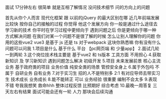面试 17分钟左右
很简单 就是互相了解情况
没问技术细节 问的方向上的问题

首先从你个人而言 现代化框架 跟 以前的jQuery 的最大区别在哪
近几年前端发展比较快 按你自己的接触的过程 你觉得 他这个发展方向 你一般是通过什么途径去学习新的技术 
你平时在学习过程中更倾向于 遇到问题之后 你是更倾向于哪一种 方式解决问题 
在我们对某一个问题不是很了解的时候 怎么让别人理解你的问题
你用的这些vue2 vue3 是基于 js 还是 ts 
对于webpack 这块你熟悉嘛 
你有没有什么问题可以问我
1.项目是什么 基于什么 平台 【pc网页端 和 少量app】
2.面试几轮 一到两轮
3.这个岗位技术栈主要是 基于vue2 和 ts版本  工具方面 不用担心
4.获取新知识 及 学习新知识 遇到问题怎么解决 初级开发 
5.项目 未来发展前景 核心主流业务 基于政府类的项目 业务价值 纯安全类的场景  管控安全身上
6.属于外包吗 不属于 自研业务 自有业务
7.对于实习生 招的人不是特别多 2:1 有对应导师去带实习生  技术成长 业务成长
8.能不能转正 可以 业务经验 很重要  编制不会太多 
9.表现不错 夸我我想笑 救命hhh 整体过程反馈 比预期好 综合考虑
10.最晚一周答复 三天左右有结果 面试可能会还有一轮 人力 那块会后续沟通